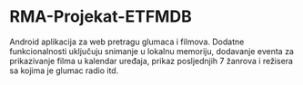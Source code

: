 # RMA-Projekat-ETFMDB
Android aplikacija za web pretragu glumaca i filmova. Dodatne funkcionalnosti uključuju snimanje u lokalnu memoriju, dodavanje eventa za prikazivanje filma u kalendar uređaja, prikaz posljednjih 7 žanrova i režisera sa kojima je glumac radio itd.
